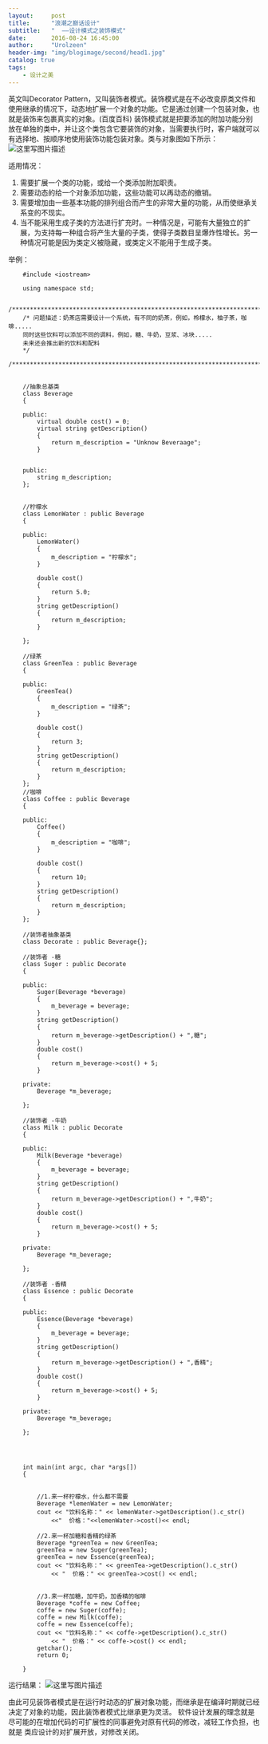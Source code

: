 ```yaml
---
layout:     post
title:      "浪潮之巅话设计"
subtitle:   "  ——设计模式之装饰模式"
date:       2016-08-24 16:45:00
author:     "Urolzeen"
header-img: "img/blogimage/second/head1.jpg"
catalog: true
tags:
    - 设计之美
---
```


英文叫Decorator Pattern，又叫装饰者模式。装饰模式是在不必改变原类文件和使用继承的情况下，动态地扩展一个对象的功能。它是通过创建一个包装对象，也就是装饰来包裹真实的对象。(百度百科)
装饰模式就是把要添加的附加功能分别放在单独的类中，并让这个类包含它要装饰的对象，当需要执行时，客户端就可以有选择地、按顺序地使用装饰功能包装对象。类与对象图如下所示：
![这里写图片描述](http://img.blog.csdn.net/20160824215245234)

适用情况：

1. 需要扩展一个类的功能，或给一个类添加附加职责。
2. 需要动态的给一个对象添加功能，这些功能可以再动态的撤销。
3. 需要增加由一些基本功能的排列组合而产生的非常大量的功能，从而使继承关系变的不现实。
4. 当不能采用生成子类的方法进行扩充时。一种情况是，可能有大量独立的扩展，为支持每一种组合将产生大量的子类，使得子类数目呈爆炸性增长。另一种情况可能是因为类定义被隐藏，或类定义不能用于生成子类。

举例：

```
	#include <iostream>
	
	using namespace std;
	
	/************************************************************************/
	/* 问题描述：奶茶店需要设计一个系统，有不同的奶茶，例如，柃檬水，柚子茶，咖啡.....
	同时这些饮料可以添加不同的调料，例如，糖、牛奶，豆浆、冰块.....
	未来还会推出新的饮料和配料
	*/
	/************************************************************************/
	
	
	//抽象总基类
	class Beverage
	{
	
	public:
		virtual double cost() = 0;
		virtual string getDescription()
		{
			return m_description = "Unknow Beveraage";
		}
	
	
	public:
		string m_description;
	};
	
	
	//柠檬水
	class LemonWater : public Beverage
	{
	
	public:
		LemonWater()
		{
			m_description = "柠檬水";
		}
	
		double cost()
		{
			return 5.0;
		}
		string getDescription()
		{
			return m_description;
		}
	
	};
	
	//绿茶
	class GreenTea : public Beverage
	{
	
	public:
		GreenTea()
		{
			m_description = "绿茶";
		}
	
		double cost()
		{
			return 3;
		}
		string getDescription()
		{
			return m_description;
		}
	};
	//咖啡
	class Coffee : public Beverage
	{
	
	public:
		Coffee()
		{
			m_description = "咖啡";
		}
	
		double cost()
		{
			return 10;
		}
		string getDescription()
		{
			return m_description;
		}
	};
	
	//装饰者抽象基类
	class Decorate : public Beverage{};
	
	//装饰者 -糖
	class Suger : public Decorate
	{
	
	public:
		Suger(Beverage *beverage)
		{
			m_beverage = beverage;
		}
		string getDescription()
		{
			return m_beverage->getDescription() + ",糖";
		}
		double cost()
		{
			return m_beverage->cost() + 5;
		}
	
	private:
		Beverage *m_beverage;
	
	};
	
	//装饰者 -牛奶
	class Milk : public Decorate
	{
	
	public:
		Milk(Beverage *beverage)
		{
			m_beverage = beverage;
		}
		string getDescription()
		{
			return m_beverage->getDescription() + ",牛奶";
		}
		double cost()
		{
			return m_beverage->cost() + 5;
		}
	
	private:
		Beverage *m_beverage;
	
	};
	
	//装饰者 -香精
	class Essence : public Decorate
	{
	
	public:
		Essence(Beverage *beverage)
		{
			m_beverage = beverage;
		}
		string getDescription()
		{
			return m_beverage->getDescription() + ",香精";
		}
		double cost()
		{
			return m_beverage->cost() + 5;
		}
	
	private:
		Beverage *m_beverage;
	
	};
	
	
	
	
	int main(int argc, char *args[])
	{
	
	
		//1.来一杯柠檬水，什么都不需要
		Beverage *lemenWater = new LemonWater;
		cout << "饮料名称：" << lemenWater->getDescription().c_str() 
			<<"  价格："<<lemenWater->cost()<< endl;
	
		//2.来一杯加糖和香精的绿茶
		Beverage *greenTea = new GreenTea;
		greenTea = new Suger(greenTea);
		greenTea = new Essence(greenTea);
		cout << "饮料名称：" << greenTea->getDescription().c_str() 
			<< "  价格：" << greenTea->cost() << endl;
	
	
		//3.来一杯加糖，加牛奶，加香精的咖啡
		Beverage *coffe = new Coffee;
		coffe = new Suger(coffe);
		coffe = new Milk(coffe);
		coffe = new Essence(coffe);
		cout << "饮料名称：" << coffe->getDescription().c_str()
			<< "  价格：" << coffe->cost() << endl;
		getchar();
		return 0;
	
	}
```

运行结果：
![这里写图片描述](http://img.blog.csdn.net/20160824214502348)

由此可见装饰者模式是在运行时动态的扩展对象功能，而继承是在编译时期就已经决定了对象的功能，因此装饰者模式比继承更为灵活。
软件设计发展的理念就是尽可能的在增加代码的可扩展性的同事避免对原有代码的修改，减轻工作负担，也就是 类应设计的对扩展开放，对修改关闭。